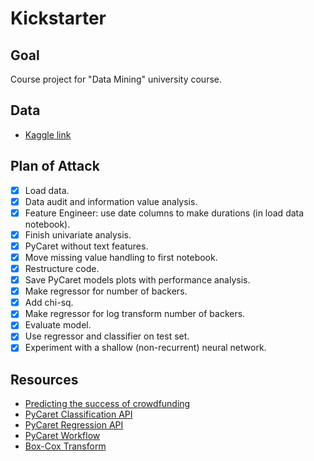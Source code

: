 # Kickstarter

## Goal

Course project for "Data Mining" university course.

## Data

- [Kaggle link](https://www.kaggle.com/datasets/iamsajanbhagat/kickstarter)

## Plan of Attack

- [X] Load data.
- [X] Data audit and information value analysis.
- [X] Feature Engineer: use date columns to make durations (in load data notebook).
- [X] Finish univariate analysis.
- [X] PyCaret without text features.
- [X] Move missing value handling to first notebook.
- [X] Restructure code.
- [X] Save PyCaret models plots with performance analysis.
- [X] Make regressor for number of backers.
- [X] Add chi-sq.
- [X] Make regressor for log transform number of backers.
- [X] Evaluate model.
- [X] Use regressor and classifier on test set.
- [X] Experiment with a shallow (non-recurrent) neural network.

## Resources

- [Predicting the success of crowdfunding](https://cs230.stanford.edu/projects_spring_2018/reports/8289614.pdf)
- [PyCaret Classification API](https://pycaret.readthedocs.io/en/stable/api/classification.html)
- [PyCaret Regression API](https://pycaret.readthedocs.io/en/stable/api/regression.html)
- [PyCaret Workflow](https://towardsdatascience.com/introduction-to-binary-classification-with-pycaret-a37b3e89ad8d)
- [Box-Cox Transform](https://towardsdatascience.com/top-3-methods-for-handling-skewed-data-1334e0debf45)
